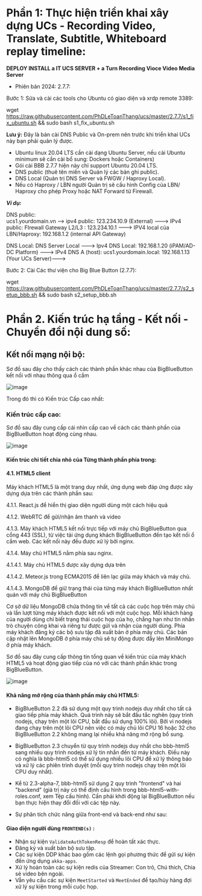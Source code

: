 # Phần 1: Thực hiện triển khai xây dựng UCs - Recording Video, Translate, Subtitle, Whiteboard replay timeline:

****DEPLOY INSTALL a IT UCS SERVER + a Turn Recording Vioce Video Media Server****

- Phiên bản 2024: 2.7.7:

Bước 1: Sửa và cài các tools cho Ubuntu có giao diện và xrdp remote 3389:

wget https://raw.githubusercontent.com/PhDLeToanThang/ucs/master/2.7.7/s1_fix_ubuntu.sh && sudo bash s1_fix_ubuntu.sh

**Lưu ý:** Đây là bản cài DNS Public và On-prem nên trước khi triển khai UCs này bạn phải quản lý được.
- Ubuntu linux 20.04 LTS cần cài dạng Ubuntu Server, nếu cài Ubuntu minimum sẽ cần cài bổ sung: Dockers hoặc Containers)
- Gói cài BBB 2.7.7 hiện này chỉ support Ubuntu 20.04 LTS.
- DNS public (thuê tên miền và Quản lý các bản ghi public).
- DNS Local (Quản trị DNS Server và FWGW / Haproxy Local).
- Nếu có Haproxy / LBN người Quản trị sẽ cấu hình Config của LBN/ Haproxy cho phép Proxy hoặc NAT Forward từ Firewall.

***Ví dụ:***

DNS public:  
   ucs1.yourdomain.vn --> ipv4 public: 123.234.10.9 (External)  ---> IPv4 public: FIrewall Gateway L2/L3 :   123.234.10.1 ---> IPV4 local của LBN/Haproxy: 192.168.1.2 (internal API Gateway)

DNS Local:
    DNS Server Local ---> Ipv4 DNS Local: 192.168.1.20 (iPAM/AD-DC Platform) ---> IPv4 DNS A (host): ucs1.yourdomain.local: 192.168.1.13 (Your UCs Server)---> 

Bước 2: Cài Các thư viện cho Big Blue Button (2.7.7):

wget https://raw.githubusercontent.com/PhDLeToanThang/ucs/master/2.7.7/s2_setup_bbb.sh && sudo bash s2_setup_bbb.sh 

# Phần 2. Kiến trúc hạ tầng - Kết nối - Chuyển đổi nội dung số:

## Kết nối mạng nội bộ:

Sơ đồ sau đây cho thấy cách các thành phần khác nhau của BigBlueButton kết nối với nhau thông qua ổ cắm

![image](https://github.com/PhDLeToanThang/ucs/assets/106635733/f240e5a9-d6d6-4ce9-9d63-1d9026e6f0f8)

Trong đó thì có Kiến trúc Cấp cao nhất:

### Kiến trúc cấp cao:

Sơ đồ sau đây cung cấp cái nhìn cấp cao về cách các thành phần của BigBlueButton hoạt động cùng nhau.

![image](https://github.com/PhDLeToanThang/ucs/assets/106635733/a3793811-4c76-4b08-9e0e-9cf909ab610d)

#### Kiến trúc chi tiết chia nhỏ của Từng thành phần phía trong:

#### 4.1. HTML5 client

Máy khách HTML5 là một trang duy nhất, ứng dụng web đáp ứng được xây dựng dựa trên các thành phần sau:

4.1.1. React.js để hiển thị giao diện người dùng một cách hiệu quả

4.1.2. WebRTC để gửi/nhận âm thanh và video

4.1.3. Máy khách HTML5 kết nối trực tiếp với máy chủ BigBlueButton qua cổng 443 (SSL), từ việc tải ứng dụng khách BigBlueButton đến tạo kết nối ổ cắm web. Các kết nối này đều được xử lý bởi nginx.

4.1.4. Máy chủ HTML5 nằm phía sau nginx.

4.1.4.1. Máy chủ HTML5 được xây dựng dựa trên

4.1.4.2. Meteor.js trong ECMA2015 để liên lạc giữa máy khách và máy chủ.

4.1.4.3. MongoDB để giữ trạng thái của từng máy khách BigBlueButton nhất quán với máy chủ BigBlueButton

Cơ sở dữ liệu MongoDB chứa thông tin về tất cả các cuộc họp trên máy chủ và lần lượt từng máy khách được kết nối với một cuộc họp. Mỗi khách hàng của người dùng chỉ biết trạng thái cuộc họp của họ, chẳng hạn như tin nhắn trò chuyện công khai và riêng tư được gửi và nhận của người dùng. Phía máy khách đăng ký các bộ sưu tập đã xuất bản ở phía máy chủ. Các bản cập nhật lên MongoDB ở phía máy chủ sẽ tự động được đẩy lên MiniMongo ở phía máy khách.

Sơ đồ sau đây cung cấp thông tin tổng quan về kiến trúc của máy khách HTML5 và hoạt động giao tiếp của nó với các thành phần khác trong BigBlueButton.

![image](https://github.com/PhDLeToanThang/ucs/assets/106635733/a0698fb2-d083-4b2f-a9ae-e7a157651193)

#### Khả năng mở rộng của thành phần máy chủ HTML5:

- BigBlueButton 2.2 đã sử dụng một quy trình nodejs duy nhất cho tất cả giao tiếp phía máy khách. Quá trình này sẽ bắt đầu tắc nghẽn (quy trình nodejs, chạy trên một lõi CPU, bắt đầu sử dụng 100% lõi). Bởi vì nodejs đang chạy trên một lõi CPU nên việc có máy chủ lõi CPU 16 hoặc 32 cho BigBlueButton 2.2 không mang lại nhiều khả năng mở rộng bổ sung.

- BigBlueButton 2.3 chuyển từ quy trình nodejs duy nhất cho bbb-html5 sang nhiều quy trình nodejs xử lý tin nhắn đến từ máy khách. Điều này có nghĩa là bbb-html5 có thể sử dụng nhiều lõi CPU để xử lý thông báo và xử lý các phiên trình duyệt (mỗi quy trình nodejs chạy trên một lõi CPU duy nhất).

- Kể từ 2.3-alpha-7, bbb-html5 sử dụng 2 quy trình "frontend" và hai "backend" (giá trị này có thể định cấu hình trong bbb-html5-with-roles.conf, xem Tệp cấu hình). Cần phải khởi động lại BigBlueButton nếu bạn thực hiện thay đổi đối với các tệp này.

- Sự phân tích chức năng giữa front-end và back-end như sau:

#### Giao diện người dùng ```FRONTEND(s)``` :

- Nhận sự kiện ```ValidateAuthTokenResp``` để hoàn tất xác thực.
- Đăng ký và xuất bản bộ sưu tập.
- Các sự kiện DDP khác bao gồm các lệnh gọi phương thức để gửi sự kiện đến ứng dụng ```akka-apps```.
- Xử lý hoàn toàn các sự kiện redis của Streamer: Con trỏ, Chú thích, Chia sẻ video bên ngoài.
- Vẫn yêu cầu các sự kiện ```MeetStarted``` và ```MeetEnded``` để tạo/hủy hàng đợi xử lý sự kiện trong mỗi cuộc họp.

